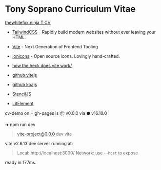 # Tony Soprano Curriculum Vitae

[thewhitefox.ninja T CV](https://www.thewhitefox.ninja/2021/2021-12-19-CV/)

- [TailwindCSS](https://tailwindcss.com/) - Rapidly build modern websites without ever leaving your HTML.
- [Vite](https://vitejs.dev/) - Next Generation of Frontend Tooling
- [Ionicons](https://ionic.io/ionicons) - Open source icons. Lovingly hand-crafted.

- [how the heck does vite work/](https://harlanzw.com/blog/how-the-heck-does-vite-work/)
- [github vitejs](https://github.com/vitejs/vite)
- [github koajs](https://github.com/koajs/koa)

- [StencilJS](https://github.com/ionic-team/stencil)
- [LitElement](https://github.com/lit/lit/)

cv-demo on  gh-pages is 📦 v0.0.0 via ⬢ v16.10.0

➜ npm run dev

> vite-project@0.0.0 dev
> vite

vite v2.6.13 dev server running at:

> Local: http://localhost:3000/
> Network: use `--host` to expose

ready in 177ms.
